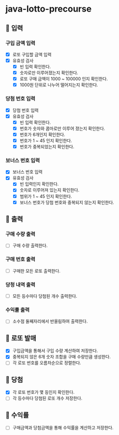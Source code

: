 # java-lotto-precourse

## 📝 입력
### 구입 금액 입력
- [x] 로또 구입할 금액 입력
- [x] 유효성 검사
    - [x] 빈 입력 확인한다.
    - [x] 숫자로만 이루어졌는지 확인한다.
    - [x] 로또 구매 금액이 1000 ~ 100000 인지 확인한다.
    - [x] 1000원 단위로 나누어 떨어지는지 확인한다.
### 당첨 번호 입력
- [x] 당첨 번호 입력
- [x] 유효성 검사 
  - [x] 빈 입력 확인한다.
  - [x] 번호가 숫자와 콤마로만 이루어 졌는지 확인한다.
  - [x] 번호가 6개인지 확인한다.
  - [x] 번호가 1 ~ 45 인지 확인한다.
  - [x] 번호가 중복되었는지 확인한다.
### 보너스 번호 입력
- [x] 보너스 번호 입력
- [x] 유효성 검사
  - [x] 빈 입력인지 확인한다.
  - [x] 숫자로 이루어져 있는지 확인한다.
  - [x] 범위가 1 ~ 45 인지 확인한다.
  - [x] 보너스 번호가 당첨 번호와 중복되지 않는지 확인한다.

## 📝 출력
### 구매 수량 출력
- [ ] 구매 수량 출력한다.
### 구매 번호 출력
- [ ] 구매한 모든 로또 출력한다.
### 당청 내역 출력
- [ ] 모든 등수마다 당첨된 개수 출력한다.
### 수익률 출력
- [ ] 소수점 둘째자리에서 반올림하여 출력한다.

## 📝 로또 발매
- [x] 구입금액을 통해서 구입 수량 계산하여 저장한다.
- [x] 중복되지 않은 6개 숫자 조합을 구매 수량만큼 생성한다.
- [ ] 각 로또 번호를 오름차순으로 정렬한다.

## 📝 당첨
- [x] 각 로또 번호가 몇 등인지 확인한다.
- [ ] 각 등수마다 당첨된 로또 개수 저장한다.

## 📝 수익률
- [ ] 구매금액과 당첨금액을 통해 수익률을 계산하고 저장한다.